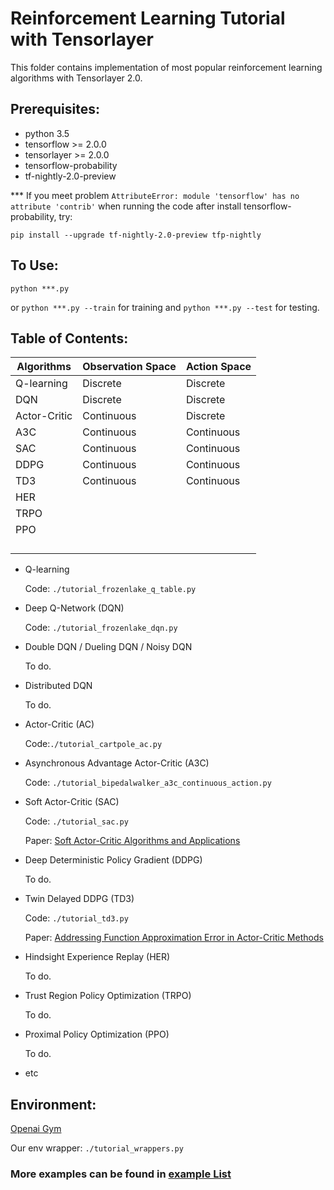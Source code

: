 # Reinforcement Learning Tutorial with Tensorlayer

This folder contains implementation of most popular reinforcement learning algorithms with Tensorlayer 2.0.

## Prerequisites:

* python 3.5
* tensorflow >= 2.0.0
* tensorlayer >= 2.0.0
* tensorflow-probability
* tf-nightly-2.0-preview

*** If you meet problem `AttributeError: module 'tensorflow' has no attribute 'contrib'` when running the code after install tensorflow-probability, try:

`pip install --upgrade tf-nightly-2.0-preview tfp-nightly`

## To Use:

`python ***.py` 

or `python ***.py --train` for training and `python ***.py --test` for testing.

## Table of Contents:

| Algorithms   | Observation Space | Action Space |
| ------------ | ----------------- | ------------ |
| Q-learning   | Discrete          | Discrete     |
| DQN          | Discrete          | Discrete     |
| Actor-Critic | Continuous        | Discrete     |
| A3C          | Continuous        | Continuous   |
| SAC          | Continuous        | Continuous   |
| DDPG         | Continuous        | Continuous   |
| TD3          | Continuous        | Continuous   |
| HER          |                   |              |
| TRPO         |                   |              |
| PPO          |                   |              |
|              |                   |              |
|              |                   |              |
|              |                   |              |
|              |                   |              |



* Q-learning

  Code: `./tutorial_frozenlake_q_table.py`

  

* Deep Q-Network (DQN)

  Code: `./tutorial_frozenlake_dqn.py`

  

* Double DQN / Dueling DQN / Noisy DQN

  To do.

  

* Distributed DQN

  To do.

  

* Actor-Critic (AC)

  Code:`./tutorial_cartpole_ac.py`

  

* Asynchronous Advantage Actor-Critic (A3C)

  Code: `./tutorial_bipedalwalker_a3c_continuous_action.py`

  

* Soft Actor-Critic (SAC)

  Code: `./tutorial_sac.py`

  Paper: [Soft Actor-Critic Algorithms and Applications](https://arxiv.org/pdf/1812.05905.pdf)

  

* Deep Deterministic Policy Gradient (DDPG)

  To do.

  

* Twin Delayed DDPG (TD3)

  Code: `./tutorial_td3.py`

  Paper: [Addressing Function Approximation Error in Actor-Critic Methods](https://arxiv.org/pdf/1802.09477.pdf)

  

* Hindsight Experience Replay (HER)

  To do.

  

* Trust Region Policy Optimization (TRPO)

  To do.

  

* Proximal Policy Optimization (PPO)

  To do.

  

* etc

## Environment:

[Openai Gym](https://gym.openai.com/)

Our env wrapper: `./tutorial_wrappers.py` 



### More examples can be found in [example List](https://tensorlayer.readthedocs.io/en/stable/user/examples.html)